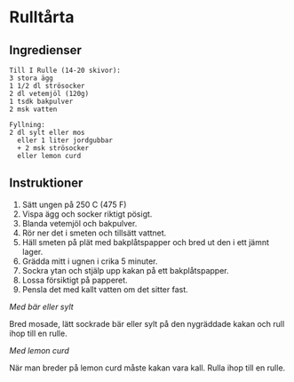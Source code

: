 # Rulltårta #

## Ingredienser ##
```
Till I Rulle (14-20 skivor):
3 stora ägg
1 1/2 dl strösocker
2 dl vetemjöl (120g)
1 tsdk bakpulver
2 msk vatten

Fyllning:
2 dl sylt eller mos
  eller 1 liter jordgubbar
  + 2 msk strösocker
  eller lemon curd
```

## Instruktioner ##
1. Sätt ungen på 250 C (475 F) 
2. Vispa ägg och socker riktigt pösigt.
3. Blanda vetemjöl och bakpulver.
4. Rör ner det i smeten och tillsätt vattnet.
5. Häll smeten på plät med bakplåtspapper och bred ut den i ett jämnt lager.
6. Grädda mitt i ugnen i crika 5 minuter.
7. Sockra ytan och stjälp upp kakan på ett bakplåtspapper.
8. Lossa försiktigt på papperet.
9. Pensla det med kallt vatten om det sitter fast.

*Med bär eller sylt*

Bred mosade, lätt sockrade bär eller sylt på den nygräddade kakan och rull ihop till en rulle.

*Med lemon curd*

När man breder på lemon curd måste kakan vara kall. Rulla ihop till en rulle.
